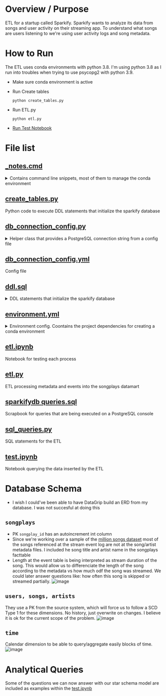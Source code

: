# Overview / Purpose
ETL for a startup called Sparkify. Sparkify wants to analyze its data from songs and user activity on their streaming app.
To understand what songs are users listening to we're using user activity logs and song metadata.

# How to Run
The ETL uses conda environments with python 3.8. I'm using python 3.8 as I run into troubles when trying to use psycopg2 with python 3.9.
* Make sure conda environment is active

* Run Create tables
    
    `python create_tables.py`

* Run ETL.py
    
    `python etl.py`

* [Run Test Notebook](#test.ipynb)
    


# File list


## [_notes.cmd](https://github.com/joseph-higaki/UDataEng_L02P01_create-song-play-schema/blob/69ed9c05d1cd25375997a5780f0d798445c6a4ae/_notes.cmd)
<details>
<summary>
    Contains command line snippets, most of them to manage the conda environment
</summary>

- [ ] conda env commands to be relative path
- [ ] conda env to automatically execute when.... 

* [Activate Conda](https://github.com/joseph-higaki/UDataEng_L02P01_create-song-play-schema/blob/69ed9c05d1cd25375997a5780f0d798445c6a4ae/_notes.cmd#L5)
* [Create conda environment from a yml file](https://github.com/joseph-higaki/UDataEng_L02P01_create-song-play-schema/blob/69ed9c05d1cd25375997a5780f0d798445c6a4ae/_notes.cmd#L8)
* [Activate, update, remove conda environment](https://github.com/joseph-higaki/UDataEng_L02P01_create-song-play-schema/blob/69ed9c05d1cd25375997a5780f0d798445c6a4ae/_notes.cmd#L10-L17)
</details>

## [create_tables.py](https://github.com/joseph-higaki/UDataEng_L02P01_create-song-play-schema/blob/f71ba077ace2f3037083f65b6557000b0f5132d0/create_tables.py)
Python code to execute DDL statements that initialize the sparkify database

## [db_connection_config.py](https://github.com/joseph-higaki/UDataEng_L02P01_create-song-play-schema/blob/f71ba077ace2f3037083f65b6557000b0f5132d0/db_connection_config.py)
<details>
<summary>
Helper class that provides a PostgreSQL connection string from a config file 
</summary>

[ ] I would've liked this to follow a singleton pattern 😪
</details>

## [db_connection_config.yml](https://github.com/joseph-higaki/UDataEng_L02P01_create-song-play-schema/blob/f71ba077ace2f3037083f65b6557000b0f5132d0/db_connection_config.yml)
Config file 

## [ddl.sql](https://github.com/joseph-higaki/UDataEng_L02P01_create-song-play-schema/blob/f71ba077ace2f3037083f65b6557000b0f5132d0/ddl.sql)
<details>
<summary>        
DDL statements that initialize the sparkify database
</summary>

I've created this file and tested through a SQL console (DataGrip) before I placed the statements on [create_tables.py](https://github.com/joseph-higaki/UDataEng_L02P01_create-song-play-schema/blob/f71ba077ace2f3037083f65b6557000b0f5132d0/create_tables.py)
</details>

## [environment.yml](https://github.com/joseph-higaki/UDataEng_L02P01_create-song-play-schema/blob/f71ba077ace2f3037083f65b6557000b0f5132d0/environment.yml)
<details>
<summary>        
Environment config. Coontains the project dependencies for creating a conda environment
</summary>

* Needed to use python 3.8  as I couldn't make psycopg2 work with 3.9
* I used pyyaml, spend too much time troubleshooting why previously I'd been able to use `pip install yaml` and `conda install yaml` doesn't do the trick
* ipython-sql to be able to execute inline SQL at test.ipynb is not available from conda default channels. I discovered the [channel]::[package] syntax 😊
</details>

## [etl.ipynb]()
Notebook for testing each process

## [etl.py]()
ETL processing metadata and events into the songplays datamart

## [sparkifydb queries.sql]()
Scrapbook for queries that are being executed on a PostgreSQL console

## [sql_queries.py]()
SQL statements for the ETL

## [test.ipynb](https://github.com/joseph-higaki/UDataEng_L02P01_create-song-play-schema/blob/4d414b88750a1b1030e261d181b5326dd9dde214/test.ipynb)
Notebook querying the data inserted by the ETL


# Database Schema 
* I wish I could've been able to have DataGrip build an ERD from my database. I was not succesful at doing this

## `songplays`
* PK `songplay_id` has an autoincrement int column 
* Since we're working over a sample of the [million songs dataset](http://millionsongdataset.com/) most of the songs referenced at the stream event log are not at the song/artist metadata files. 
I included he song title and artist name in the songplays facttable
* Length at the event table is being interpreted as stream duration of the song. This would allow us to differenciate the length of the song according to the metadata vs how much odf the song was streamed. We could later answer questions like: how often this song is skipped or streamed partially.
![image](https://user-images.githubusercontent.com/11904085/153720167-477fd2ba-0d26-4d2f-97d5-65374bf091eb.png)

## `users, songs, artists`
They use a PK from the source system, which will force us to follow a SCD Type 1 for these dimensions. 
No history, just overwrite on changes. 
I believe it is ok for the current scope of the problem.
![image](https://user-images.githubusercontent.com/11904085/153720185-7be954fa-4cc2-434e-abb1-e8479c4d8518.png)

## `time` 
Calendar dimension to be able to query/aggregate easily blocks of time.
![image](https://user-images.githubusercontent.com/11904085/153720199-d36ca5fc-41c4-4b4e-a2b8-d16459058d7b.png)

# Analytical Queries
Some of the questions we can now answer with our star schema model are included as examples within the [test.ipynb](https://github.com/joseph-higaki/UDataEng_L02P01_create-song-play-schema/blob/4d414b88750a1b1030e261d181b5326dd9dde214/test.ipynb) 